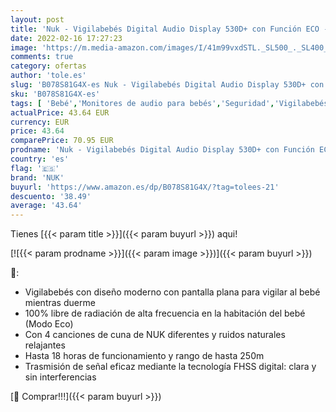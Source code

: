```yaml
---
layout: post
title: 'Nuk - Vigilabebés Digital Audio Display 530D+ con Función ECO - 100% Libre de Radiación'
date: 2022-02-16 17:27:23
image: 'https://m.media-amazon.com/images/I/41m99vxdSTL._SL500_._SL400_.jpg'
comments: true
category: ofertas
author: 'tole.es'
slug: 'B078S81G4X-es Nuk - Vigilabebés Digital Audio Display 530D+ con Función...'
sku: 'B078S81G4X-es'
tags: [ 'Bebé','Monitores de audio para bebés','Seguridad','Vigilabebés','nuk','vigilabebés', ]
actualPrice: 43.64 EUR
currency: EUR
price: 43.64
comparePrice: 70.95 EUR
prodname: 'Nuk - Vigilabebés Digital Audio Display 530D+ con Función ECO - 100% Libre de Radiación'
country: 'es'
flag: '🇪🇸'
brand: 'NUK'
buyurl: 'https://www.amazon.es/dp/B078S81G4X/?tag=tolees-21'
descuento: '38.49'
average: '43.64'
---
```


Tienes [{{< param title >}}]({{< param buyurl >}}) aqui!

[![{{< param prodname >}}]({{< param image >}})]({{< param buyurl >}})

🔎:

- Vigilabebés con diseño moderno con pantalla plana para vigilar al bebé mientras duerme
- 100% libre de radiación de alta frecuencia en la habitación del bebé (Modo Eco)
- Con 4 canciones de cuna de NUK diferentes y ruidos naturales relajantes
- Hasta 18 horas de funcionamiento y rango de hasta 250m
- Trasmisión de señal eficaz mediante la tecnología FHSS digital: clara y sin interferencias

[🛒 Comprar!!!]({{< param buyurl >}})
